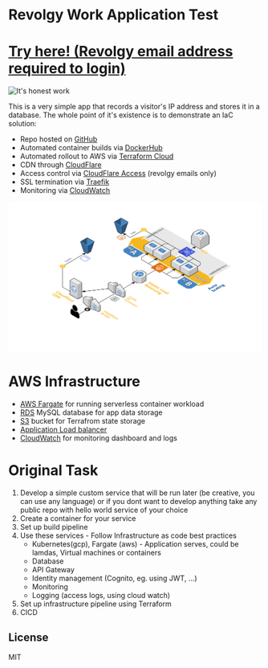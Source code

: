 # Revolgy Work Application Test

# [Try here! (Revolgy email address required to login)](https://revolgy.alexkri.net)

![It's honest work](https://i.redd.it/jqpuqv2uzag21.png)

This is a very simple app that records a visitor's IP address and stores it in a database. The whole point of it's existence is to demonstrate an IaC solution: 

  - Repo hosted on [GitHub](https://github.com/aleksgain)
  - Automated container builds via [DockerHub](https://hub.docker.com/r/aleksgain/revolgy-test)
  - Automated rollout to AWS via [Terraform Cloud](https://app.terraform.ioapp)
  - CDN through [CloudFlare](https://www.cloudflare.com/learning/cdn/what-is-a-cdn)
  - Access control via [CloudFlare Access](https://www.cloudflare.com/teams/access) (revolgy emails only)
  - SSL termination via [Traefik](https://traefik.io) 
  - Monitoring via [CloudWatch](https://aws.amazon.com/cloudwatch) 
  
![Infrastructure diagram](infrastructure.png)

# AWS Infrastructure

  - [AWS Fargate](https://aws.amazon.com/fargate) for running serverless container workload
  - [RDS](https://aws.amazon.com/rds) MySQL database for app data storage
  - [S3](https://aws.amazon.com/s3) bucket for Terrafrom state storage
  - [Application Load balancer](https://docs.aws.amazon.com/elasticloadbalancing/latest/application/introduction.html)
  - [CloudWatch](https://aws.amazon.com/cloudwatch) for monitoring dashboard and logs

# Original Task

1. Develop a simple custom service that will be run later (be creative, you can use any language) or if you dont want to develop anything take any public repo with hello world service of your choice
2. Create a container for your service
3. Set up build pipeline
4. Use these services - Follow Infrastructure as code best practices
    - Kubernetes(gcp), Fargate (aws) - Application serves, could be lamdas, Virtual machines or containers
    - Database
    - API Gateway
    - Identity management (Cognito, eg. using JWT, ...)
    - Monitoring
    - Logging (access logs, using cloud watch)
5. Set up infrastructure pipeline using Terraform
6. CICD

License
----

MIT

